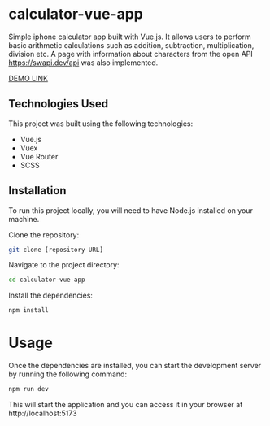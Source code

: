 # calculator-vue-app
Simple iphone calculator app built with Vue.js. It allows users to perform basic arithmetic calculations such as addition, subtraction, multiplication, division etc. A page with information about characters from the open API https://swapi.dev/api was also implemented.

[DEMO LINK](https://calculator-vue-app.vercel.app/)

## Technologies Used
This project was built using the following technologies:

- Vue.js
- Vuex
- Vue Router
- SCSS

## Installation
To run this project locally, you will need to have Node.js installed on your machine.

Clone the repository:
```sh
git clone [repository URL]
```

Navigate to the project directory:
```sh
cd calculator-vue-app
```

Install the dependencies:
```sh
npm install
```

# Usage
Once the dependencies are installed, you can start the development server by running the following command:

```sh
npm run dev
```
This will start the application and you can access it in your browser at http://localhost:5173

